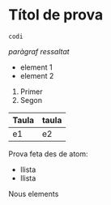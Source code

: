 # Títol de prova
`codi`

*paràgraf ressaltat*

* element 1
* element 2

1. Primer
2. Segon

Taula|taula
----|----
e1|e2

Prova feta des de atom:
- llista
- llista

Nous elements
